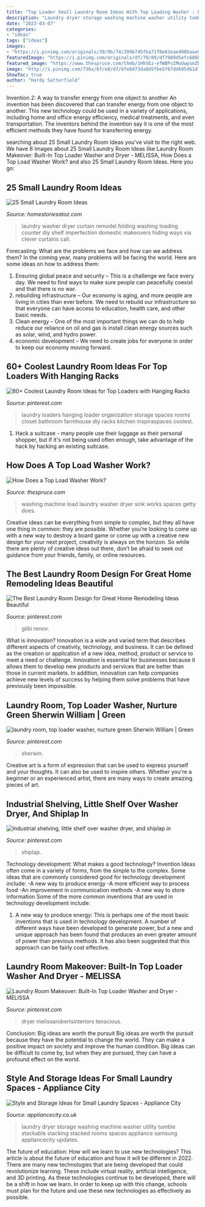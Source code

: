 ```yaml
---
title: "Top Loader Small Laundry Room Ideas With Top Loading Washer : Laundry Room, Top Loader Washer, Nurture Green Sherwin William"
description: "Laundry dryer storage washing machine washer utility tumble stackable stacking stacked rooms spaces appliance samsung appliancecity updates"
date: "2023-03-07"
categories:
- "ideas"
tags: ["ideas"]
images:
- "https://i.pinimg.com/originals/39/9b/74/399b745fba71f0e81eae400baaa93994.jpg"
featuredImage: "https://i.pinimg.com/originals/df/79/89/df7989d5efc686b4de414219345e4a29.jpg"
featured_image: "https://www.thespruce.com/thmb/1HhVEz-efWBPsIMuUwpsmZb0WsY=/5198x3466/filters:fill(auto,1)/washing-machine--dryer-and-sink-in-laundry-room-519518119-5aa1f9e5119fa80037d73fe2.jpg"
image: "http://i.pinimg.com/736x/6f/e8/d7/6fe8d73da8d5fbe5f67dd695d61d7300.jpg"
ShowToc: true
author: "Hardy Satterfield"
---
```



Invention 2: A way to transfer energy from one object to another
An invention has been discovered that can transfer energy from one object to another. This new technology could be used in a variety of applications, including home and office energy efficiency, medical treatments, and even transportation. The inventors behind the invention say it is one of the most efficient methods they have found for transferring energy.

	

		
searching about 25 Small Laundry Room Ideas you've visit to the right web. We have 8 Images about 25 Small Laundry Room Ideas like Laundry Room Makeover: Built-In Top Loader Washer and Dryer - MELISSA, How Does a Top Load Washer Work? and also 25 Small Laundry Room Ideas. Here you go:
		
    
## 25 Small Laundry Room Ideas

<img loading=lazy src="http://www.homestoriesatoz.com/wp-content/uploads/2015/02/front-loading-washer-and-dryer-with-counter-and-curtains.jpg" onerror="this.onerror=null;this.src='https://tse4.mm.bing.net/th?id=OIP.tTBwG1HMgIz5b9EH8ARXQgHaKK&amp;pid=15.1';" alt="25 Small Laundry Room Ideas">

_Source: homestoriesatoz.com_

>laundry washer dryer curtain remodel folding washing loading counter diy shelf imperfection domestic makeovers hiding ways via clever curtains call. 

	

Forecasting: What are the problems we face and how can we address them?
In the coming year, many problems will be facing the world. Here are some ideas on how to address them: 
1. Ensuring global peace and security – This is a challenge we face every day. We need to find ways to make sure people can peacefully coexist and that there is no war. 
2. rebuilding infrastructure – Our economy is aging, and more people are living in cities than ever before. We need to rebuild our infrastructure so that everyone can have access to education, health care, and other basic needs. 
3. Clean energy – One of the most important things we can do to help reduce our reliance on oil and gas is install clean energy sources such as solar, wind, and hydro power. 
4. economic development – We need to create jobs for everyone in order to keep our economy moving forward.

    
## 60+ Coolest Laundry Room Ideas For Top Loaders With Hanging Racks

<img loading=lazy src="https://i.pinimg.com/originals/df/79/89/df7989d5efc686b4de414219345e4a29.jpg" onerror="this.onerror=null;this.src='https://tse4.mm.bing.net/th?id=OIP.pxNI65i2bIXYfV9Cjkv5EwAAAA&amp;pid=15.1';" alt="60+ Coolest Laundry Room Ideas for Top Loaders with Hanging Racks">

_Source: pinterest.com_

>laundry loaders hanging loader organization storage spaces rooms closet bathroom farmhouse diy racks kitchen inspiraspaces coolest. 

	

1. Hack a suitcase - many people use their luggage as their personal shopper, but if it's not being used often enough, take advantage of the hack by hacking an existing suitcase.

    
## How Does A Top Load Washer Work?

<img loading=lazy src="https://www.thespruce.com/thmb/1HhVEz-efWBPsIMuUwpsmZb0WsY=/5198x3466/filters:fill(auto,1)/washing-machine--dryer-and-sink-in-laundry-room-519518119-5aa1f9e5119fa80037d73fe2.jpg" onerror="this.onerror=null;this.src='https://tse2.mm.bing.net/th?id=OIP.usdcSChq7amxhZejblFWUQHaE8&amp;pid=15.1';" alt="How Does a Top Load Washer Work?">

_Source: thespruce.com_

>washing machine load laundry washer dryer sink works spaces getty does. 

	

Creative ideas can be everything from simple to complex, but they all have one thing in common: they are possible. Whether you’re looking to come up with a new way to destroy a board game or come up with a creative new design for your next project, creativity is always on the horizon. So while there are plenty of creative ideas out there, don’t be afraid to seek out guidance from your friends, family, or online resources.

    
## The Best Laundry Room Design For Great Home Remodeling Ideas Beautiful

<img loading=lazy src="https://i.pinimg.com/736x/ec/dc/0a/ecdc0ac08e0af816dfb18594edc5871a.jpg" onerror="this.onerror=null;this.src='https://tse1.mm.bing.net/th?id=OIP.2L01XVyZj_H-sjLjTBlviAHaJ4&amp;pid=15.1';" alt="The Best Laundry Room Design for Great Home Remodeling Ideas Beautiful">

_Source: pinterest.com_

>giibi renov. 

	

What is innovation?
Innovation is a wide and varied term that describes different aspects of creativity, technology, and business. It can be defined as the creation or application of a new idea, method, product or service to meet a need or challenge. Innovation is essential for businesses because it allows them to develop new products and services that are better than those in current markets. In addition, innovation can help companies achieve new levels of success by helping them solve problems that have previously been impossible.

    
## Laundry Room, Top Loader Washer, Nurture Green Sherwin William | Green

<img loading=lazy src="http://i.pinimg.com/736x/6f/e8/d7/6fe8d73da8d5fbe5f67dd695d61d7300.jpg" onerror="this.onerror=null;this.src='https://tse4.mm.bing.net/th?id=OIP.5uQKNan77HOZ0fPQHOikjAHaJ3&amp;pid=15.1';" alt="laundry room, top loader washer, nurture green Sherwin William | Green">

_Source: pinterest.com_

>sherwin. 

	

Creative art is a form of expression that can be used to express yourself and your thoughts. It can also be used to inspire others. Whether you're a beginner or an experienced artist, there are many ways to create amazing pieces of art.

    
## Industrial Shelving, Little Shelf Over Washer Dryer, And Shiplap In

<img loading=lazy src="https://i.pinimg.com/736x/c4/7b/43/c47b4303331c1153c52cf184395b12b6.jpg" onerror="this.onerror=null;this.src='https://tse4.mm.bing.net/th?id=OIP.pzn2F2Rp29rPyKuR2twAbgHaJ4&amp;pid=15.1';" alt="Industrial shelving, little shelf over washer dryer, and shiplap in">

_Source: pinterest.com_

>shiplap. 

	

Technology development: What makes a good technology?
Invention Ideas often come in a variety of forms, from the simple to the complex. Some ideas that are commonly considered good for technology development include: 
-A new way to produce energy 
-A more efficient way to process food 
-An improvement in communication methods 
-A new way to store information 
Some of the more common inventions that are used in technology development include:


1) A new way to produce energy: This is perhaps one of the most basic inventions that is used in technology development. A number of different ways have been developed to generate power, but a new and unique approach has been found that produces an even greater amount of power than previous methods. It has also been suggested that this approach can be fairly cost effective.

    
## Laundry Room Makeover: Built-In Top Loader Washer And Dryer - MELISSA

<img loading=lazy src="https://i.pinimg.com/originals/39/9b/74/399b745fba71f0e81eae400baaa93994.jpg" onerror="this.onerror=null;this.src='https://tse3.mm.bing.net/th?id=OIP.LtzSZs90ka8YWVrJSMdEJQHaLH&amp;pid=15.1';" alt="Laundry Room Makeover: Built-In Top Loader Washer and Dryer - MELISSA">

_Source: pinterest.com_

>dryer melissarobertsinteriors tenacious. 

	

Conclusion: Big ideas are worth the pursuit
Big ideas are worth the pursuit because they have the potential to change the world. They can make a positive impact on society and improve the human condition. Big ideas can be difficult to come by, but when they are pursued, they can have a profound effect on the world.

    
## Style And Storage Ideas For Small Laundry Spaces - Appliance City

<img loading=lazy src="https://acitytesting.s3.amazonaws.com/uploads/2015/10/SamsungStacked.jpg" onerror="this.onerror=null;this.src='https://tse3.mm.bing.net/th?id=OIP.jLxVICwqX8mYvGsFedVUngHaH1&amp;pid=15.1';" alt="Style and Storage Ideas for Small Laundry Spaces - Appliance City">

_Source: appliancecity.co.uk_

>laundry dryer storage washing machine washer utility tumble stackable stacking stacked rooms spaces appliance samsung appliancecity updates. 

	

The future of education: How will we learn to use new technologies?
This article is about the future of education and how it will be different in 2022. There are many new technologies that are being developed that could revolutionize learning. These include virtual reality, artificial intelligence, and 3D printing. As these technologies continue to be developed, there will be a shift in how we learn. In order to keep up with this change, schools must plan for the future and use these new technologies as effectively as possible.


